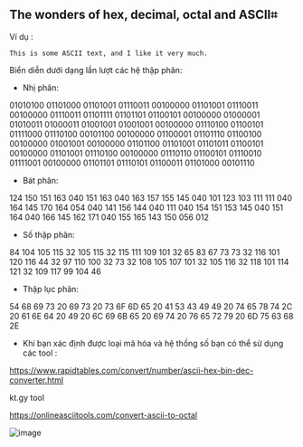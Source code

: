 ## The wonders of hex, decimal, octal and ASCII⌗

Ví dụ :

` This is some ASCII text, and I like it very much. `

Biển diễn dưới dạng lần lượt các hệ thập phân:

- Nhị phân:

01010100 01101000 01101001 01110011 00100000 01101001 01110011 00100000 01110011 01101111 01101101 01100101 00100000 01000001 01010011 01000011 01001001 01001001 00100000 01110100 01100101 01111000 01110100 00101100 00100000 01100001 01101110 01100100 00100000 01001001 00100000 01101100 01101001 01101011 01100101 00100000 01101001 01110100 00100000 01110110 01100101 01110010 01111001 00100000 01101101 01110101 01100011 01101000 00101110

- Bát phân:

124 150 151 163 040 151 163 040 163 157 155 145 040 101 123 103 111 111 040 164 145 170 164 054 040 141 156 144 040 111 040 154 151 153 145 040 151 164 040 166 145 162 171 040 155 165 143 150 056 012

- Số thập phân:

84 104 105 115 32 105 115 32 115 111 109 101 32 65 83 67 73 73 32 116 101 120 116 44 32 97 110 100 32 73 32 108 105 107 101 32 105 116 32 118 101 114 121 32 109 117 99 104 46

- Thập lục phân:

54 68 69 73 20 69 73 20 73 6F 6D 65 20 41 53 43 49 49 20 74 65 78 74 2C 20 61 6E 64 20 49 20 6C 69 6B 65 20 69 74 20 76 65 72 79 20 6D 75 63 68 2E

- Khi bạn xác định được loại mã hóa và hệ thống số bạn có thể sử dụng các tool :

https://www.rapidtables.com/convert/number/ascii-hex-bin-dec-converter.html

kt.gy tool

https://onlineasciitools.com/convert-ascii-to-octal

![image](https://github.com/yeuubonn2k4/BASIC_OF_CYBER/assets/161863346/ee8fe498-01d3-4684-956a-41da8a081218)
